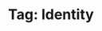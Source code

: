 ---
layout: tag
title: "Tag: Identity"
description: Showing all posts with the tag 'Identity' to make it easier for you to find all the GeekWolf posts that you're interested in
tag: identity
permalink: /tag/identity/
---
